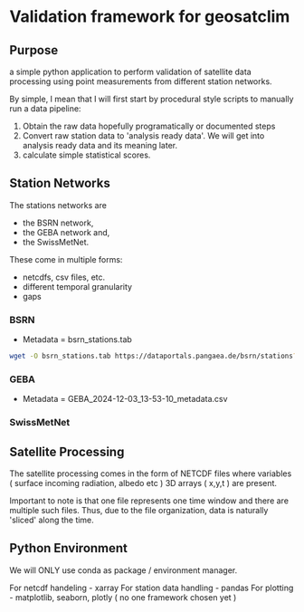 # Validation framework for geosatclim

## Purpose

a simple python application to perform validation of satellite data processing using point measurements from different station networks. 

By simple, I mean that I will first start by procedural style scripts to manually run a data pipeline: 

1. Obtain the raw data hopefully programatically or documented steps 
2. Convert raw station data to 'analysis ready data'. We will get into analysis ready data and its meaning later. 
3. calculate simple statistical scores. 

## Station Networks

The stations networks are

- the BSRN network,
- the GEBA network and,
- the SwissMetNet.

These come in multiple forms:

- netcdfs, csv files, etc. 
- different temporal granularity
- gaps

### BSRN

- Metadata = bsrn_stations.tab

```bash
wget -O bsrn_stations.tab https://dataportals.pangaea.de/bsrn/stations?format=textfile
```

### GEBA

- Metadata = GEBA_2024-12-03_13-53-10_metadata.csv

### SwissMetNet

## Satellite Processing

The satellite processing comes in the form of NETCDF files where variables ( surface incoming radiation, albedo etc ) 3D arrays ( x,y,t ) are present.

Important to note is that one file represents one time window and there are multiple such files. Thus, due to the file organization, data is naturally 'sliced' along the time.

## Python Environment

We will ONLY use conda as package / environment manager.

For netcdf handeling - xarray
For station data handling - pandas
For plotting - matplotlib, seaborn, plotly ( no one framework chosen yet )
